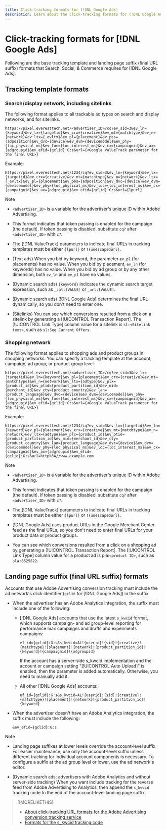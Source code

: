 ```yaml
---
title: Click-tracking formats for [!DNL Google Ads]
description: Learn about the click-tracking formats for [!DNL Google Ads] accounts. 
---
```

# Click-tracking formats for [!DNL Google Ads]

Following are the base tracking template and landing page suffix (final URL suffix) formats that Search, Social, & Commerce requires for [!DNL Google Ads].

## Tracking template formats

### Search/display network, including sitelinks

The following format applies to all trackable ad types on search and display networks, and for sitelinks.

`https://pixel.everesttech.net/<advertiser_ID>/cq?ev_sid=3&ev_ln={keyword}&ev_lx={targetid}&ev_crx={creative}&ev_mt={matchtype}&ev_n={network}&ev_ltx={_evltx}&ev_pl={placement}&ev_pos={adposition}&ev_dvc={device}&ev_dvm={devicemodel}&ev_phy={loc_physical_ms}&ev_loc={loc_interest_ms}&ev_cx={campaignid}&ev_ax={adgroupid}&ev_efid={gclid}:G:s&url={<Google ValueTrack parameter for the final URL>}`

Example:

`https://pixel.everesttech.net/1234/cq?ev_sid=3&ev_ln={keyword}&ev_lx={targetid}&ev_crx={creative}&ev_mt={matchtype}&ev_n={network}&ev_ltx={_evltx}&ev_pl={placement}&ev_pos={adposition}&ev_dvc={device}&ev_dvm={devicemodel}&ev_phy={loc_physical_ms}&ev_loc={loc_interest_ms}&ev_cx={campaignid}&ev_ax={adgroupid}&ev_efid={gclid}:G:s&url={lpurl}`

>[!NOTE]
>
>* `<advertiser_ID>` is a variable for the advertiser's unique ID within Adobe Advertising.
>
>* This format indicates that token passing is enabled for the campaign (the default). If token passing is disabled, substitute `cq?` after `<advertiser_ID>` with `c?`.
>
>* The [!DNL ValueTrack] parameters to indicate final URLs in tracking templates must be either `{lpurl}` or `!{unescapedurl}`.
>
>* (Text ads) When you bid by keyword, the parameter `ev_pl` (for placements) has no value. When you bid by placement, `ev_ln` (for keywords) has no value. When you bid by ad group or by any other dimension, both `ev_ln` and `ev_pl` have no values.
>
>* (Dynamic search ads) `{keyword}` indicates the dynamic search target expression, such as `_cat:[VALUE]` or `_url:[VALUE]`.
>
>* (Dynamic search ads) [!DNL Google Ads] determines the final URL dynamically, so you don't need to enter one.
>
>* (Sitelinks) You can see which conversions resulted from a click on a sitelink by generating a [!UICONTROL Transaction Report]. The [!UICONTROL Link Type] column value for a sitelink is `sl:<Sitelink text>`, such as `sl:See Current Offers`.

### Shopping network

The following format applies to shopping ads and product groups in shopping networks. You can specify a tracking template at the account, campaign, ad group, or product group level.

`https://pixel.everesttech.net/<advertiser_ID>/cq?ev_sid=3&ev_lx={targetid}&ev_ln={keyword}&ev_pl={placement}&ev_crx={creative}&ev_mt={matchtype}&ev_n={network}&ev_ltx={adtype}&ev_plx={product_id}&ev_ptid={product_partition_id}&ev_mid={merchant_id}&ev_cty={product_country}&ev_lan={product_language}&ev_dvc={device}&ev_dvm={devicemodel}&ev_phy={loc_physical_ms}&ev_loc={loc_interest_ms}&ev_cx={campaignid}&ev_ax={adgroupid}&ev_efid={gclid}:G:s&url={<Google ValueTrack parameter for the final URL>}`

Example:

`https://pixel.everesttech.net/1234/cq?ev_sid=3&ev_lx={targetid}&ev_ln={keyword}&ev_pl={placement}&ev_crx={creative}&ev_mt={matchtype}&ev_n={network}&ev_ltx={adtype}&ev_plx={product_id}&ev_ptid={product_partition_id}&ev_mid={merchant_id}&ev_cty={product_country}&ev_lan={product_language}&ev_dvc={device}&ev_dvm={devicemodel}&ev_phy={loc_physical_ms}&ev_loc={loc_interest_ms}&ev_cx={campaignid}&ev_ax={adgroupid}&ev_efid={gclid}:G:s&url=http%3A//www.example.com`

>[!NOTE]
>
>* `<advertiser_ID>` is a variable for the advertiser's unique ID within Adobe Advertising.
>
>* This format indicates that token passing is enabled for the campaign (the default). If token passing is disabled, substitute `cq?` after `<advertiser_ID>` with `c?`.
>
>* The [!DNL ValueTrack] parameters to indicate final URLs in tracking templates must be either `{lpurl}` or `!{unescapedurl}`.
>
>* [!DNL Google Ads] uses product URLs in the Google Merchant Center feed as the final URLs, so you don't need to enter final URLs for your product data or product groups.
>
>* You can see which conversions resulted from a click on a shopping ad by generating a [!UICONTROL Transaction Report]. The [!UICONTROL Link Type] column value for a product ad is pla:`<product ID>`, such as `pla:8525822`.

## Landing page suffix (final URL suffix) formats

Accounts that use Adobe Advertising conversion tracking must include the ad network's click identifier (`gclid` for [!DNL Google Ads]) in the suffix:

* When the advertiser has an Adobe Analytics integration, the suffix must include one of the following:
  
  * [!DNL Google Ads] accounts that use the latest `s_kwcid` format, which supports campaign- and ad group-level reporting for performance max campaigns and drafts and experiments campaigns:

    `ef_id={gclid}:G:s&s_kwcid=AL!{userid}!{sid}!{creative}!{matchtype}!{placement}!{network}!{product_partition_id}!{keyword}!{campaignid}!{adgroupid}`

    If the account has a server-side s_kwcid implementation and the account or campaign setting "[!UICONTROL Auto Upload]" is enabled, then the parameter is added automatically. Otherwise, you need to manually add it.

  * All other [!DNL Google Ads] accounts:

     `ef_id={gclid}:G:s&s_kwcid=AL!{userid}!{sid}!{creative}!{matchtype}!{placement}!{network}!{product_partition_id}!{keyword}`

* When the advertiser doesn't have an Adobe Analytics integration, the suffix must include the following:

  `&ev_efid={gclid}:G:s`
  
>[!NOTE]
>
>* Landing page suffixes at lower levels override the account-level suffix. For easier maintenance, use only the account-level suffix unless different tracking for individual account components is necessary. To configure a suffix at the ad group level or lower, use the ad network's editor.
>
>* (Dynamic search ads; advertisers with Adobe Analytics and without server-side tracking) When you want include tracking for the reverse feed from Adobe Advertising to Analytics, then append the `s_kwcid` tracking code to the end of the account-level landing page suffix.

>[!MORELIKETHIS]
>
>* [About click-tracking URL formats for the Adobe Advertising conversion tracking service](formats-click-tracking-about.md)
>* [Formats for the s\_kwcid tracking code](skwcid-tracking-parameter.md)

